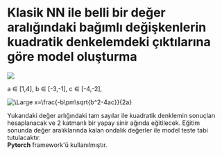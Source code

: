 # Klasik NN ile belli bir değer aralığındaki bağımlı değişkenlerin kuadratik denkelemdeki çıktılarına göre model oluşturma
<img id="equationview" name="equationview" src="https://latex.codecogs.com/svg.latex?ax%5E%7B2%7D%20&amp;plus;%20bx%20&amp;plus;%20c%20%3D%200">

a ∈ [1,4],
b ∈ [-3,-1],
c ∈ [-4,-2],

<img src="https://latex.codecogs.com/svg.latex?\Large&space;x=\frac{-b\pm\sqrt{b^2-4ac}}{2a}" title="\Large x=\frac{-b\pm\sqrt{b^2-4ac}}{2a}" />

Yukarıdaki değer arlığındaki tam sayılar ile kuadratik denklemin sonuçları hesaplanacak ve 2 katmanlı bir yapay sinir ağında eğitilecek. Eğitim sonunda değer aralıklarında kalan ondalık değerler ile model teste tabi tutulacaktır. <br>
**Pytorch** framework'ü kullanılmıştır.